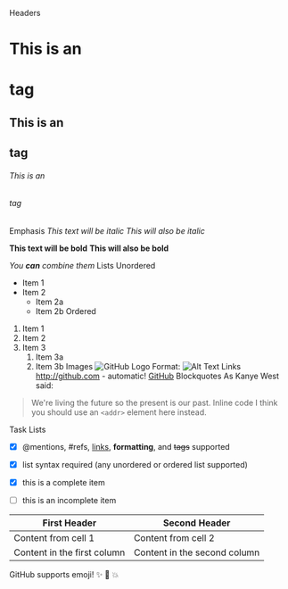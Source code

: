 Headers
# This is an <h1> tag
## This is an <h2> tag
###### This is an <h6> tag
Emphasis
*This text will be italic*
_This will also be italic_

**This text will be bold**
__This will also be bold__

_You **can** combine them_
Lists
Unordered
* Item 1
* Item 2
  * Item 2a
  * Item 2b
Ordered
1. Item 1
1. Item 2
1. Item 3
   1. Item 3a
   1. Item 3b
Images
![GitHub Logo](/images/logo.png)
Format: ![Alt Text](url)
Links
http://github.com - automatic!
[GitHub](http://github.com)
Blockquotes
As Kanye West said:

> We're living the future so
> the present is our past.
Inline code
I think you should use an
`<addr>` element here instead.


Task Lists
- [x] @mentions, #refs, [links](), **formatting**, and <del>tags</del> supported
- [x] list syntax required (any unordered or ordered list supported)
- [x] this is a complete item
- [ ] this is an incomplete item


First Header | Second Header
------------ | -------------
Content from cell 1 | Content from cell 2
Content in the first column | Content in the second column



GitHub supports emoji! :sparkles: :camel: :boom:

